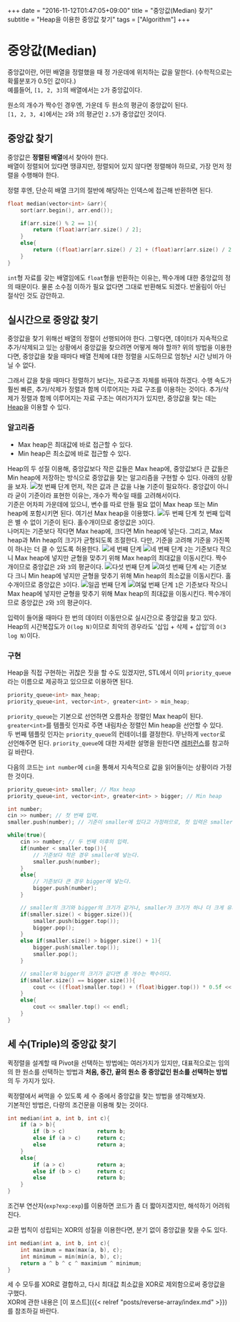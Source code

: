 +++
date = "2016-11-12T01:47:05+09:00"
title = "중앙값(Median) 찾기"
subtitle = "Heap을 이용한 중앙값 찾기"
tags = ["Algorithm"]
+++

# 중앙값(Median)
중앙값이란, 어떤 배열을 정렬했을 때 정 가운데에 위치하는 값을 말한다. (수학적으로는 확률분포가 0.5인 값이다.)  
예를들어, `[1, 2, 3]`의 배열에서는 `2`가 중앙값이다.

원소의 개수가 짝수인 경우엔, 가운데 두 원소의 평균이 중앙값이 된다.  
`[1, 2, 3, 4]`에서는 `2`와 `3`의 평균인 `2.5`가 중앙값인 것이다. 

## 중앙값 찾기
중앙값은 **정렬된 배열**에서 찾아야 한다.  
배열이 정렬되어 있다면 땡큐지만, 정렬되어 있지 않다면 정렬해야 하므로, 가장 먼저 정렬을 수행해야 한다.

정렬 후엔, 단순히 배열 크기의 절반에 해당하는 인덱스에 접근해 반환하면 된다.
``` c++
float median(vector<int> &arr){
    sort(arr.begin(), arr.end());

    if(arr.size() % 2 == 1){
        return (float)arr[arr.size() / 2];
    }
    else{
        return ((float)arr[arr.size() / 2] + (float)arr[arr.size() / 2 + 1]) / 2.0f; 
    }
}
```
`int`형 자료를 갖는 배열임에도 `float`형을 반환하는 이유는, 짝수개에 대한 중앙값의 정의 때문이다. 물론 소수점 이하가 필요 없다면 그대로 반환해도 되겠다. 반올림이 아닌 절삭인 것도 감안하고.

## 실시간으로 중앙값 찾기
중앙값을 찾기 위해선 배열의 정렬이 선행되어야 한다. 그렇다면, 데이터가 지속적으로 추가/삭제되고 있는 상황에서 중앙값을 찾으려면 어떻게 해야 할까? 위의 방법을 이용한다면, 중앙값을 찾을 때마다 배열 전체에 대한 정렬을 시도하므로 엄청난 시간 낭비가 아닐 수 없다.

그래서 값을 찾을 때마다 정렬하기 보다는, 자료구조 자체를 바꿔야 하겠다. 수행 속도가 훨씬 빠른, 추가/삭제가 정렬과 함께 이루어지는 자료 구조를 이용하는 것이다. 추가/삭제가 정렬과 함께 이루어지는 자료 구조는 여러가지가 있지만, 중앙값을 찾는 데는 [Heap](https://ko.wikipedia.org/wiki/힙_\(자료_구조\))을 이용할 수 있다.

### 알고리즘
* Max heap은 최대값에 바로 접근할 수 있다.
* Min heap은 최소값에 바로 접근할 수 있다.

Heap의 두 성질 이용해, 중앙값보다 작은 값들은 Max heap에, 중앙값보다 큰 값들은 Min heap에 저장하는 방식으로 중앙값을 찾는 알고리즘을 구현할 수 있다. 아래의 상황을 보자.
![첫 번째 단계](diagram00.png)
먼저, 작은 값과 큰 값을 나눌 기준이 필요하다. 중앙값이 아니라 굳이 기준이라 표현한 이유는, 개수가 짝수일 때를 고려해서이다.  
기준은 어차피 가운데에 있으니, 변수를 따로 만들 필요 없이 Max heap 또는 Min heap에 포함시키면 된다. 여기선 Max heap을 이용했다.
![두 번째 단계](diagram01.png)
첫 번째 입력은 별 수 없이 기준이 된다. 홀수개이므로 중앙값은 `3`이다.  
나머지는 기준보다 작다면 Max heap에, 크다면 Min heap에 넣는다. 그리고, Max heap과 Min heap의 크기가 균형되도록 조절한다. 다만, 기준을 고려해 기준을 가진쪽이 하나는 더 클 수 있도록 허용한다.
![세 번째 단계](diagram02.png)
![네 번째 단계](diagram03.png)
`2`는 기준보다 작으니 Max heap에 넣지만 균형을 맞추기 위해 Max heap의 최대값을 이동시킨다. 짝수개이므로 중앙값은 `2`와 `3`의 평균이다. 
![다섯 번째 단계](diagram04.png)
![여섯 번째 단계](diagram05.png)
`4`는 기준보다 크니 Min heap에 넣지만 균형을 맞추기 위해 Min heap의 최소값을 이동시킨다. 홀수개이므로 중앙값은 `3`이다.
![일곱 번째 단계](diagram06.png)
![여덟 번째 단계](diagram07.png)
`1`은 기준보다 작으니 Max heap에 넣지만 균형을 맞추기 위해 Max heap의 최대값을 이동시킨다. 짝수개이므로 중앙값은 `2`와 `3`의 평균이다.

입력이 들어올 때마다 한 번의 데이터 이동만으로 실시간으로 중앙값을 찾고 있다. Heap의 시간복잡도가 `O(log N)`이므로 최악의 경우라도 '삽입 + 삭제 + 삽입'의 `O(3 log N)`이다.

### 구현
Heap을 직접 구현하는 귀찮은 짓을 할 수도 있겠지만, STL에서 이미 `priority_queue`라는 이름으로 제공하고 있으므로 이용하면 된다.
``` c++
priority_queue<int> max_heap;
priority_queue<int, vector<int>, greater<int> > min_heap;
```  
`priority_queue`는 기본으로 선언하면 오름차순 정렬인 Max heap이 된다. `greater<int>`를 템플릿 인자로 주면 내림차순 정렬인 Min heap을 선언할 수 있다.  
두 번째 템플릿 인자는 `priority_queue`의 컨테이너를 결정한다. 무난하게 `vector`로 선언해주면 된다. `priority_queue`에 대한 자세한 설명을 원한다면 [레퍼런스](http://www.cplusplus.com/reference/queue/priority_queue/?kw=priority_queue)를 참고하길 바란다.
  
다음의 코드는 `int number`에 `cin`을 통해서 지속적으로 값을 읽어들이는 상황이라 가정한 것이다.
``` c++
priority_queue<int> smaller; // Max heap
priority_queue<int, vector<int>, greater<int> > bigger; // Min heap

int number;
cin >> number; // 첫 번째 입력.
smaller.push(number); // 기준이 smaller에 있다고 가정하므로, 첫 입력은 smaller에 넣는다.

while(true){
    cin >> number; // 두 번째 이후의 입력.
    if(number < smaller.top()){
        // 기준보다 작은 경우 smaller에 넣는다.
        smaller.push(number);
    }
    else{
        // 기준보다 큰 경우 bigger에 넣는다.
        bigger.push(number);
    }

    // smaller의 크기와 bigger의 크기가 같거나, smaller가 크기가 하나 더 크게 유지되도록 데이터를 옮긴다. 
    if(smaller.size() < bigger.size()){
        smaller.push(bigger.top());
        bigger.pop();
    }
    else if(smaller.size() > bigger.size() + 1){
        bigger.push(smaller.top());
        smaller.pop();
    }

    // smaller와 bigger의 크기가 같다면 총 개수는 짝수이다.
    if(smaller.size() == bigger.size()){
        cout << ((float)smaller.top() + (float)bigger.top()) * 0.5f << endl;
    }
    else{
        cout << smaller.top() << endl;
    }
}
```

## 세 수(Triple)의 중앙값 찾기
퀵정렬을 설계할 때 Pivot을 선택하는 방법에는 여러가지가 있지만, 대표적으로는 임의의 한 원소를 선택하는 방법과 **처음, 중간, 끝의 원소 중 중앙값인 원소를 선택하는 방법**의 두 가지가 있다.

퀵정렬에서 써먹을 수 있도록 세 수 중에서 중앙값을 찾는 방법을 생각해보자.  
기본적인 방법은, 다량의 조건문을 이용해 찾는 것이다.
``` c++
int median(int a, int b, int c){
    if (a > b){
        if (b > c)          return b;
        else if (a > c)     return c;
        else                return a;
    }
    else{
        if (a > c)          return a;
        else if (b > c)     return c;
        else                return b;
    }
}
```
조건부 연산자(`exp?exp:exp`)를 이용하면 코드가 좀 더 짧아지겠지만, 해석하기 어려워 진다.

교환 법칙이 성립되는 XOR의 성질을 이용한다면, 분기 없이 중앙값을 찾을 수도 있다.
``` c++
int median(int a, int b, int c){
    int maximum = max(max(a, b), c);
    int minimum = min(min(a, b), c);
    return a ^ b ^ c ^ maximium ^ minimum;
}
```
세 수 모두를 XOR로 결합하고, 다시 최대값 최소값을 XOR로 제외함으로써 중앙값을 구했다.  
XOR에 관한 내용은 [이 포스트]({{< relref "posts/reverse-array/index.md" >}})를 참조하길 바란다.